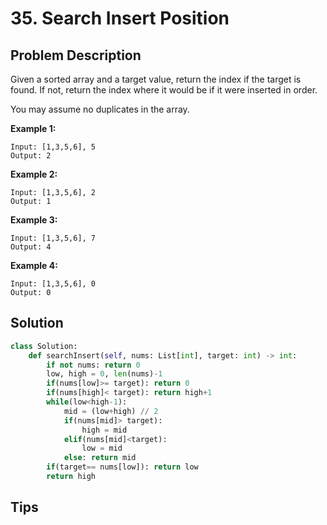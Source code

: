# 35. Search Insert Position

## Problem Description

Given a sorted array and a target value, return the index if the target is found. If not, return the index where it would be if it were inserted in order.

You may assume no duplicates in the array.

**Example 1:**

```
Input: [1,3,5,6], 5
Output: 2
```

**Example 2:**

```
Input: [1,3,5,6], 2
Output: 1
```

**Example 3:**

```
Input: [1,3,5,6], 7
Output: 4
```

**Example 4:**

```
Input: [1,3,5,6], 0
Output: 0
```



## Solution



```python
class Solution:
    def searchInsert(self, nums: List[int], target: int) -> int:
        if not nums: return 0
        low, high = 0, len(nums)-1
        if(nums[low]>= target): return 0
        if(nums[high]< target): return high+1
        while(low<high-1):
            mid = (low+high) // 2
            if(nums[mid]> target):
                high = mid
            elif(nums[mid]<target):
                low = mid
            else: return mid
        if(target== nums[low]): return low
        return high

```



## Tips

